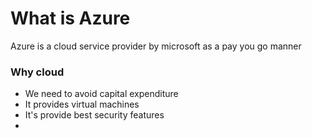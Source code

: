# What is Azure
Azure is a cloud service provider by microsoft as a pay you go manner

### Why cloud 
* We need to avoid capital expenditure 
* It provides virtual machines 
* It's provide best security features 
* 